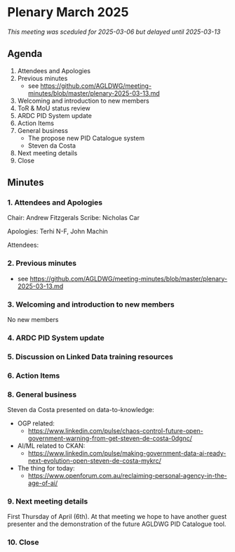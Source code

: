# Plenary March 2025

_This meeting was sceduled for 2025-03-06 but delayed until 2025-03-13_

## Agenda

1. Attendees and Apologies
2. Previous minutes
   * see https://github.com/AGLDWG/meeting-minutes/blob/master/plenary-2025-03-13.md
3. Welcoming and introduction to new members
4. ToR & MoU status review
5. ARDC PID System update
6. Action Items
7. General business
    * The propose new PID Catalogue system
    * Steven da Costa
8. Next meeting details
9. Close

## Minutes

### 1. Attendees and Apologies

Chair: Andrew Fitzgerals
Scribe: Nicholas Car

Apologies: Terhi N-F, John Machin

Attendees: 

### 2. Previous minutes

* see https://github.com/AGLDWG/meeting-minutes/blob/master/plenary-2025-03-13.md
     
### 3. Welcoming and introduction to new members

No new members

### 4. ARDC PID System update



### 5. Discussion on Linked Data training resources

  

### 6. Action Items

### 8. General business

Steven da Costa presented on data-to-knowledge:

* OGP related:
    * https://www.linkedin.com/pulse/chaos-control-future-open-government-warning-from-get-steven-de-costa-0dgnc/
* AI/ML related to CKAN:
    * https://www.linkedin.com/pulse/making-government-data-ai-ready-next-evolution-open-steven-de-costa-mykrc/
* The thing for today:
    * https://www.openforum.com.au/reclaiming-personal-agency-in-the-age-of-ai/

### 9. Next meeting details

First Thursday of April (6th). At that meeting we hope to have another guest presenter and the demonstration of the future AGLDWG PID Catalogue tool.

### 10. Close
